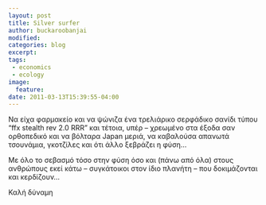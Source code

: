 ```yaml
---
layout: post
title: Silver surfer
author: buckaroobanjai
modified:
categories: blog
excerpt:
tags:
 - economics
 - ecology
image:
  feature:
date: 2011-03-13T15:39:55-04:00
---
```


Να είχα φαρμακείο και να ψώνιζα ένα τρελιάρικο σερφάδικο σανίδι τύπου “ffx stealth rev 2.0 RRR” και τέτοια, υπέρ – χρεωμένο στα έξοδα σαν ορθοπεδικό και να βόλταρα Japan μεριά, να καβαλούσα απανωτά τσουνάμια, γκοτζίλες και ότι άλλο ξεβράζει η φύση…

Με όλο το σεβασμό τόσο στην φύση όσο και (πάνω από όλα) στους ανθρώπους εκεί κάτω – συγκάτοικοι στον ίδιο πλανήτη – που δοκιμάζονται και κερδίζουν…

Καλή δύναμη
